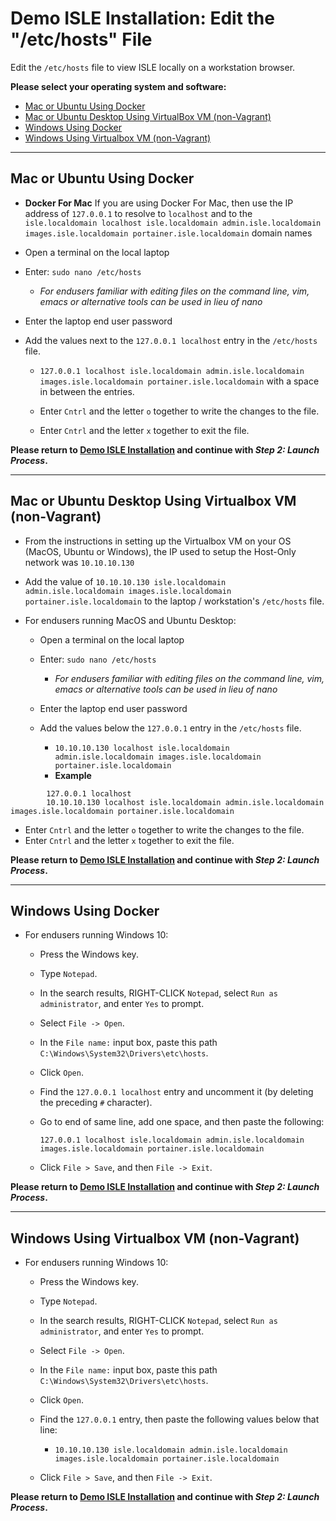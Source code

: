 # Demo ISLE Installation: Edit the "/etc/hosts" File

Edit the `/etc/hosts` file to view ISLE locally on a workstation browser.

**Please select your operating system and software:**

- [Mac or Ubuntu Using Docker](#mac-or-ubuntu-using-docker)
- [Mac or Ubuntu Desktop Using VirtualBox VM (non-Vagrant)](#mac-or-ubuntu-desktop-using-virtualbox-vm-non-vagrant)
- [Windows Using Docker](#windows-using-docker)
- [Windows Using Virtualbox VM (non-Vagrant)](#windows-using-virtualbox-vm-non-vagrant)

---

## Mac or Ubuntu Using Docker

* **Docker For Mac** If you are using Docker For Mac, then use the IP address of `127.0.0.1` to resolve to `localhost` and to the `isle.localdomain localhost isle.localdomain admin.isle.localdomain images.isle.localdomain portainer.isle.localdomain` domain names

* Open a terminal on the local laptop

* Enter: `sudo nano /etc/hosts`
  * _For endusers familiar with editing files on the command line, vim, emacs or alternative tools can be used in lieu of nano_

* Enter the laptop end user password

* Add the values next to the `127.0.0.1 localhost` entry in the `/etc/hosts` file.

    * `127.0.0.1 localhost isle.localdomain admin.isle.localdomain images.isle.localdomain portainer.isle.localdomain` with a space in between the entries.  

  * Enter `Cntrl` and the letter `o` together to write the changes to the file.

  * Enter `Cntrl` and the letter `x` together to exit the file.

**Please return to [Demo ISLE Installation](../install/install-demo.md) and continue with _Step 2: Launch Process_.**

---

## Mac or Ubuntu Desktop Using Virtualbox VM (non-Vagrant)

* From the instructions in setting up the Virtualbox VM on your OS (MacOS, Ubuntu or Windows), the IP used to setup the Host-Only network was `10.10.10.130`

* Add the value of `10.10.10.130 isle.localdomain admin.isle.localdomain images.isle.localdomain portainer.isle.localdomain` to the laptop / workstation's `/etc/hosts` file.   

* For endusers running MacOS and Ubuntu Desktop:

   * Open a terminal on the local laptop

   * Enter: `sudo nano /etc/hosts`
     * _For endusers familiar with editing files on the command line, vim, emacs or alternative tools can be used in lieu of nano_

   * Enter the laptop end user password

   * Add the values below the `127.0.0.1` entry in the `/etc/hosts` file.

       * `10.10.10.130 localhost isle.localdomain admin.isle.localdomain images.isle.localdomain portainer.isle.localdomain`  
       * **Example**

```
        127.0.0.1 localhost
        10.10.10.130 localhost isle.localdomain admin.isle.localdomain images.isle.localdomain portainer.isle.localdomain
```


* Enter `Cntrl` and the letter `o` together to write the changes to the file.
* Enter `Cntrl` and the letter `x` together to exit the file.

**Please return to [Demo ISLE Installation](../install/install-demo.md) and continue with _Step 2: Launch Process_.**

---

## Windows Using Docker

* For endusers running Windows 10:

    * Press the Windows key.

    * Type `Notepad`.

    * In the search results, RIGHT-CLICK `Notepad`, select `Run as administrator`, and enter `Yes` to prompt.

    * Select `File -> Open`.

    * In the `File name:` input box, paste this path `C:\Windows\System32\Drivers\etc\hosts`.

    * Click `Open`.

    * Find the `127.0.0.1 localhost` entry and uncomment it (by deleting the preceding `#` character).

    * Go to end of same line, add one space, and then paste the following:

        `127.0.0.1 localhost isle.localdomain admin.isle.localdomain images.isle.localdomain portainer.isle.localdomain`

    * Click `File > Save`, and then `File -> Exit`.

**Please return to [Demo ISLE Installation](../install/install-demo.md) and continue with _Step 2: Launch Process_.**

---

## Windows Using Virtualbox VM (non-Vagrant)

* For endusers running Windows 10:

    * Press the Windows key.

    * Type `Notepad`.

    * In the search results, RIGHT-CLICK `Notepad`, select `Run as administrator`, and enter `Yes` to prompt.

    * Select `File -> Open`.

    * In the `File name:` input box, paste this path `C:\Windows\System32\Drivers\etc\hosts`.

    * Click `Open`.

    * Find the `127.0.0.1` entry, then paste the following values below that line:

        * `10.10.10.130 isle.localdomain admin.isle.localdomain images.isle.localdomain portainer.isle.localdomain`  

    * Click `File > Save`, and then `File -> Exit`.

**Please return to [Demo ISLE Installation](../install/install-demo.md) and continue with _Step 2: Launch Process_.**
